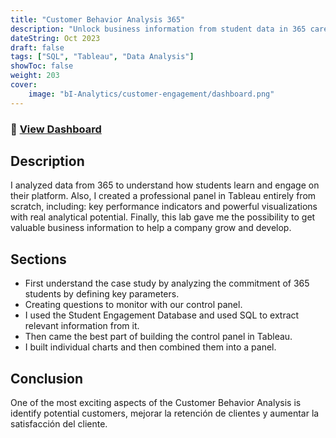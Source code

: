```yaml
---
title: "Customer Behavior Analysis 365"
description: "Unlock business information from student data in 365 career"
dateString: Oct 2023
draft: false
tags: ["SQL", "Tableau", "Data Analysis"]
showToc: false
weight: 203
cover:
    image: "bI-Analytics/customer-engagement/dashboard.png"
--- 
```

### 🔗 [View Dashboard](https://public.tableau.com/views/customer-engagement-365/Overview?:language=es-ES&publish=yes&:display_count=n&:origin=viz_share_link)

## Description
I analyzed data from 365 to understand how students learn and engage on their platform.
Also, I created a professional panel in Tableau entirely from scratch, including:
key performance indicators and powerful visualizations with real analytical potential.
Finally, this lab gave me the possibility to get valuable business information to help a company grow and develop.

## Sections

* First understand the case study by analyzing the commitment of 365 students by defining key parameters.
* Creating questions to monitor with our control panel.
* I used the Student Engagement Database and used SQL to extract relevant information from it.
* Then came the best part of building the control panel in Tableau.
* I built individual charts and then combined them into a panel.


## Conclusion

One of the most exciting aspects of the Customer Behavior Analysis is identify potential customers, mejorar la retención de clientes y aumentar la satisfacción del cliente.